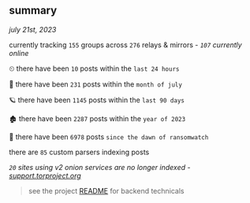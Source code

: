 
## summary
_july 21st, 2023_

currently tracking `155` groups across `276` relays & mirrors - _`107` currently online_

⏲ there have been `10` posts within the `last 24 hours`

🦈 there have been `231` posts within the `month of july`

🪐 there have been `1145` posts within the `last 90 days`

🏚 there have been `2287` posts within the `year of 2023`

🦕 there have been `6978` posts `since the dawn of ransomwatch`

there are `85` custom parsers indexing posts

_`20` sites using v2 onion services are no longer indexed - [support.torproject.org](https://support.torproject.org/onionservices/v2-deprecation/)_

> see the project [README](https://github.com/joshhighet/ransomwatch#ransomwatch--) for backend technicals
